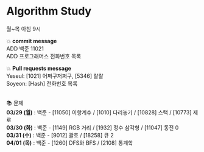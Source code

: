 # Algorithm Study
월~목 아침 9시

<p>
	💥 <b>commit message</b></br>
	ADD 백준 11021</br>
	ADD 프로그래머스 전화번호 목록</br>
</p>

<p>
	💥 <b>Pull requests message</b></br>
	Yeseul: [1021] 어쩌구저쩌구, [5346] 랄랄</br>
	Soyeon: [Hash] 전화번호 목록</br>
</p>
</br>
📚 문제</br>
<b>03/29 (월)</b> : 백준 - [11050] 이항계수 / [1010] 다리놓기 / [10828] 스택 / [10773] 제로</br>
<b>03/30 (화)</b> : 백준 - [1149] RGB 거리 / [1932] 정수 삼각형 / [11047] 동전 0</br>
<b>03/31 (수)</b> : 백준 - [9012] 괄호 / [18258] 큐 2</br>
<b>04/01 (목)</b> : 백준 - [1260] DFS와 BFS / [2108] 통계학</br>
